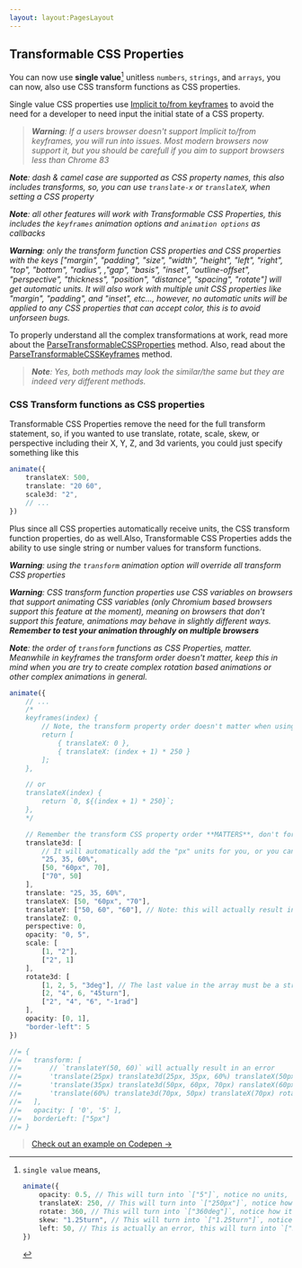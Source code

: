```yaml
---
layout: layout:PagesLayout
---
```

## Transformable CSS Properties

You can now use **single value**[^1] unitless `numbers`, `strings`, and `arrays`, you can now, also use CSS transform functions as CSS properties.

[^1]: `single value` means,

    ```ts
    animate({
        opacity: 0.5, // This will turn into `["5"]`, notice no units, this could also be a string
        translateX: 250, // This will turn into `["250px"]`, notice how it adds units, this could also be a string
        rotate: 360, // This will turn into `["360deg"]`, notice how it adds units, this could also be a string
        skew: "1.25turn", // This will turn into `["1.25turn"]`, notice how it doesn't add "deg" as the units
        left: 50, // This is actually an error, this will turn into `["50"]`, notice no units, this could also be a string. Only transform properties support automatic units
    })
    ```

Single value CSS properties use [Implicit to/from keyframes](https://developer.mozilla.org/en-US/docs/Web/API/Element/animate#implicit_tofrom_keyframes) to avoid the need for a developer to need input the initial state of a CSS property. 

> _**Warning**: If a users browser doesn't support Implicit to/from keyframes, you will run into issues. Most modern browsers now support it, but you should be carefull if you aim to support browsers less than Chrome 83_

_**Note**: dash & camel case are supported as CSS property names, this also includes transforms, so, you can use `translate-x` or `translateX`, when setting a CSS property_

_**Note**: all other features will work with Transformable CSS Properties, this includes the `keyframes` animation options and `animation options` as callbacks_

_**Warning**: only the transform function CSS properties and CSS properties with the keys ["margin", "padding", "size", "width", "height", "left", "right", "top", "bottom", "radius", ,"gap", "basis", "inset", "outline-offset", "perspective", "thickness", "position", "distance", "spacing", "rotate"] will get automatic units. It will also work with multiple unit CSS properties like "margin", "padding", and "inset", etc..., however, no automatic units will be applied to any CSS properties that can accept color, this is to avoid unforseen bugs._

To properly understand all the complex transformations at work, read more about the [ParseTransformableCSSProperties](/docs/api/modules/_okikio_animate.md#parsetransformablecssproperties) method. Also, read about the [ParseTransformableCSSKeyframes](/docs/api/modules/_okikio_animate.md#parsetransformablecsskeyframes) method. 

> _**Note**: Yes, both methods may look the similar/the same but they are indeed very different methods._

### CSS Transform functions as CSS properties

Transformable CSS Properties remove the need for the full transform statement, so, if you wanted to use translate, rotate, scale, skew, or perspective including their X, Y, Z, and 3d varients, you could just specify something like this 
```ts
animate({ 
    translateX: 500, 
    translate: "20 60", 
    scale3d: "2",
    // ... 
})
``` 

Plus since all CSS properties automatically receive units, the  CSS transform function properties, do as well.Also, Transformable CSS Properties adds the ability to use single string or number values for transform functions.

_**Warning**: using the `transform` animation option will override all transform CSS properties_

_**Warning**: CSS transform function properties use CSS variables on browsers that support animating CSS variables (only Chromium based browsers support this feature at the moment), meaning on browsers that don't support this feature, animations may behave in slightly different ways. **Remember to test your animation throughly on multiple browsers**_

_**Note**: the order of `transform` functions as CSS Properties, matter. Meanwhile in keyframes the transform order doesn't matter, keep this in mind when you are try to create complex rotation based animations or other complex animations in general._

```ts
animate({
    // ...
    /*
    keyframes(index) {
        // Note, the transform property order doesn't matter when using keyframe array syntax
        return [
            { translateX: 0 },
            { translateX: (index + 1) * 250 }
        ];
    },

    // or
    translateX(index) {
        return `0, ${(index + 1) * 250}`;
    },
    */

    // Remember the transform CSS property order **MATTERS**, don't forget this, it can mess up your rotation based animations
    translate3d: [
        // It will automatically add the "px" units for you, or you can write a string with the units you want
        "25, 35, 60%",
        [50, "60px", 70],
        ["70", 50]
    ],
    translate: "25, 35, 60%",
    translateX: [50, "60px", "70"],
    translateY: ["50, 60", "60"], // Note: this will actually result in an error, make sure to pay attention to where you are putting strings and commas
    translateZ: 0,
    perspective: 0,
    opacity: "0, 5",
    scale: [
        [1, "2"],
        ["2", 1]
    ],
    rotate3d: [
        [1, 2, 5, "3deg"], // The last value in the array must be a string with units for rotate3d
        [2, "4", 6, "45turn"],
        ["2", "4", "6", "-1rad"]
    ],
    opacity: [0, 1],
    "border-left": 5
})

//= {
//=   transform: [
//=       // `translateY(50, 60)` will actually result in an error
//=       'translate(25px) translate3d(25px, 35px, 60%) translateX(50px) translateY(50, 60) translateZ(0px) rotate3d(1, 2, 5, 3deg) scale(1, 2) perspective(0px)',
//=       'translate(35px) translate3d(50px, 60px, 70px) ranslateX(60px) translateY(60px) rotate3d(2, 4, 6, 45turn) scale(2, 1)',
//=       'translate(60%) translate3d(70px, 50px) translateX(70px) rotate3d(2, 4, 6, -1rad)'
//=   ],
//=   opacity: [ '0', '5' ],
//=   borderLeft: ["5px"]
//= }
```

> [Check out an example on Codepen &#8594;](https://codepen.io/okikio/pen/qBrNXoY?editors=0110)